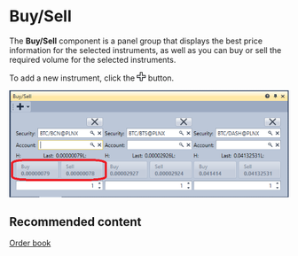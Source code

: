 # Buy\/Sell

The **Buy\/Sell** component is a panel group that displays the best price information for the selected instruments, as well as you can buy or sell the required volume for the selected instruments.

To add a new instrument, click the ![Designer Creation tool 00](../images/Designer_Creation_tool_00.png) button. 

![Terminal Buy Sell 00](../images/Terminal_Buy_Sell_00.png)

## Recommended content

[Order book](Terminal_Depth_Panel2.md)
